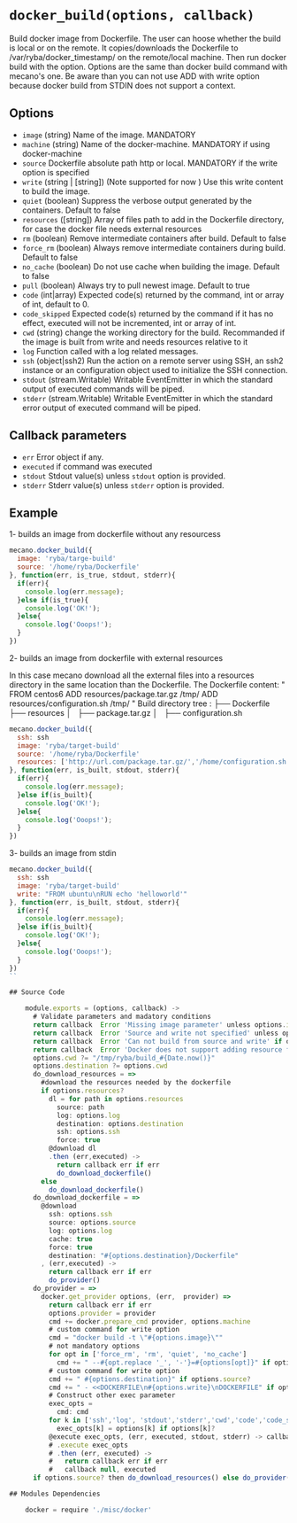 
# `docker_build(options, callback)`

Build docker image from Dockerfile.
The user can hoose whether the build is local or on the remote.
It copies/downloads the Dockerfile to /var/ryba/docker_timestamp/
on the remote/local machine.
Then run docker build with the option.
Options are the same than docker build command with mecano's one.
Be aware than you can not use ADD with write option because docker build
from STDIN does not support a context.

## Options

*   `image` (string)
    Name of the image. MANDATORY
*   `machine` (string)
    Name of the docker-machine. MANDATORY if using docker-machine
*   `source`
    Dockerfile absolute path http or local. MANDATORY if the write option is specified
*   `write` (string | [string]) (Note supported for now )
    Use this write content to build the image.
*   `quiet` (boolean)
    Suppress the verbose output generated by the containers. Default to false
*   `resources` ([string])
    Array of files path to add in the Dockerfile directory, for case the docker file needs external resources
*   `rm` (boolean)
    Remove intermediate containers after build. Default to false
*   `force_rm` (boolean)
    Always remove intermediate containers during build. Default to false
*   `no_cache` (boolean)
    Do not use cache when building the image. Default to false
*   `pull` (boolean)
    Always try to pull newest image. Default to true
*   `code`   (int|array)
    Expected code(s) returned by the command, int or array of int, default to 0.
*   `code_skipped`
    Expected code(s) returned by the command if it has no effect, executed will
    not be incremented, int or array of int.
*   `cwd` (string)
    change the working directory for the build.
    Recommanded if the image is built from write and needs resources relative to it
*   `log`
    Function called with a log related messages.
*   `ssh` (object|ssh2)
    Run the action on a remote server using SSH, an ssh2 instance or an
    configuration object used to initialize the SSH connection.
*   `stdout` (stream.Writable)
    Writable EventEmitter in which the standard output of executed commands will
    be piped.
*   `stderr` (stream.Writable)
    Writable EventEmitter in which the standard error output of executed command
    will be piped.

## Callback parameters

*   `err`
    Error object if any.
*   `executed`
    if command was executed
*   `stdout`
    Stdout value(s) unless `stdout` option is provided.
*   `stderr`
    Stderr value(s) unless `stderr` option is provided.

## Example

1- builds an image from dockerfile without any resourcess

```javascript
mecano.docker_build({
  image: 'ryba/targe-build'
  source: '/home/ryba/Dockerfile'
}, function(err, is_true, stdout, stderr){
  if(err){
    console.log(err.message);
  }else if(is_true){
    console.log('OK!');
  }else{
    console.log('Ooops!');
  }
})
```

2- builds an image from dockerfile with external resources

In this case mecano download all the external files into a resources directory in the same location
than the Dockerfile.
The Dockerfile content:   "
                            FROM centos6
                            ADD resources/package.tar.gz /tmp/
                            ADD resources/configuration.sh /tmp/
                          "
Build directory tree :
                          ├── Dockerfile
                          ├── resources
                          │   ├── package.tar.gz
                          │   ├── configuration.sh

```javascript
mecano.docker_build({
  ssh: ssh
  image: 'ryba/target-build'
  source: '/home/ryba/Dockerfile'
  resources: ['http://url.com/package.tar.gz/','/home/configuration.sh']
}, function(err, is_built, stdout, stderr){
  if(err){
    console.log(err.message);
  }else if(is_built){
    console.log('OK!');
  }else{
    console.log('Ooops!');
  }
})
```

3- builds an image from stdin

```javascript
mecano.docker_build({
  ssh: ssh
  image: 'ryba/target-build'
  write: "FROM ubuntu\nRUN echo 'helloworld'"
}, function(err, is_built, stdout, stderr){
  if(err){
    console.log(err.message);
  }else if(is_built){
    console.log('OK!');
  }else{
    console.log('Ooops!');
  }
})
``

## Source Code

    module.exports = (options, callback) ->
      # Validate parameters and madatory conditions
      return callback  Error 'Missing image parameter' unless options.image?
      return callback  Error 'Source and write not specified' unless options.write? or options.source?
      return callback  Error 'Can not build from source and write' if options.write? and options.source?
      return callback  Error 'Docker does not support adding resource from STDIN docker build ' if options.write? and options.resources?
      options.cwd ?= "/tmp/ryba/build_#{Date.now()}"
      options.destination ?= options.cwd
      do_download_resources = =>
        #download the resources needed by the dockerfile
        if options.resources?
          dl = for path in options.resources
            source: path
            log: options.log
            destination: options.destination
            ssh: options.ssh
            force: true
          @download dl
          .then (err,executed) ->
            return callback err if err
            do_download_dockerfile()
        else
          do_download_dockerfile()
      do_download_dockerfile = =>
        @download
          ssh: options.ssh
          source: options.source
          log: options.log
          cache: true
          force: true
          destination: "#{options.destination}/Dockerfile"
        , (err,executed) ->
          return callback err if err
          do_provider()
      do_provider = =>
        docker.get_provider options, (err,  provider) =>
          return callback err if err
          options.provider = provider
          cmd += docker.prepare_cmd provider, options.machine
          # custom command for write option
          cmd = "docker build -t \"#{options.image}\""
          # not mandatory options
          for opt in ['force_rm', 'rm', 'quiet', 'no_cache']
            cmd += " --#{opt.replace '_', '-'}=#{options[opt]}" if options[opt]?
          # custom command for write option
          cmd += " #{options.destination}" if options.source?
          cmd += " - <<DOCKERFILE\n#{options.write}\nDOCKERFILE" if options.write?
          # Construct other exec parameter
          exec_opts =
            cmd: cmd
          for k in ['ssh','log', 'stdout','stderr','cwd','code','code_skipped']
            exec_opts[k] = options[k] if options[k]?
          @execute exec_opts, (err, executed, stdout, stderr) -> callback err, executed, stdout, stderr
          # .execute exec_opts
          # .then (err, executed) ->
          #   return callback err if err
          #   callback null, executed
      if options.source? then do_download_resources() else do_provider()

## Modules Dependencies

    docker = require './misc/docker'
